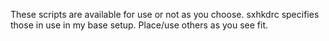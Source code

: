 These scripts are available for use or not as you choose.  sxhkdrc specifies those in use in my base setup. Place/use others as you see fit.
